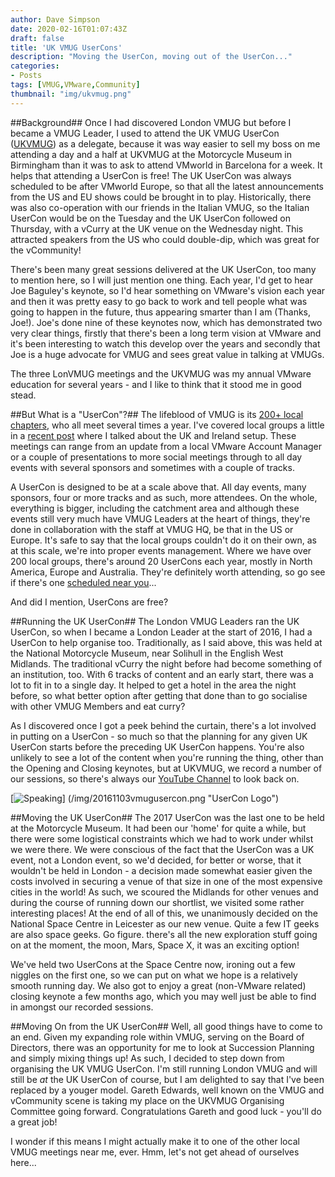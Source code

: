 ```yaml
---
author: Dave Simpson
date: 2020-02-16T01:07:43Z
draft: false
title: 'UK VMUG UserCons'
description: "Moving the UserCon, moving out of the UserCon..."
categories:
- Posts
tags: [VMUG,VMware,Community]
thumbnail: "img/ukvmug.png"
---
```

##Background##
Once I had discovered London VMUG but before I became a VMUG Leader, I used to attend the UK VMUG UserCon ([UKVMUG](https://twitter.com/ukvmug/)) as a delegate, because it was way easier to sell my boss on me attending a day and a half at UKVMUG at the Motorcycle Museum in Birmingham than it was to ask to attend VMworld in Barcelona for a week. It helps that attending a UserCon is free! The UK UserCon was always scheduled to be after VMworld Europe, so that all the latest announcements from the US and EU shows could be brought in to play. Historically, there was also co-operation with our friends in the Italian VMUG, so the Italian UserCon would be on the Tuesday and the UK UserCon followed on Thursday, with a vCurry at the UK venue on the Wednesday night. This attracted speakers from the US who could double-dip, which was great for the vCommunity! 

There's been many great sessions delivered at the UK UserCon, too many to mention here, so I will just mention one thing. Each year, I'd get to hear Joe Baguley's keynote, so I'd hear something on VMware's vision each year and then it was pretty easy to go back to work and tell people what was going to happen in the future, thus appearing smarter than I am (Thanks, Joe!). Joe's done nine of these keynotes now, which has demonstrated two very clear things, firstly that there's been a long term vision at VMware and it's been interesting to watch this develop over the years and secondly that Joe is a huge advocate for VMUG and sees great value in talking at VMUGs. 

The three LonVMUG meetings and the UKVMUG was my annual VMware education for several years - and I like to think that it stood me in good stead.

##But What is a "UserCon"?##
The lifeblood of VMUG is its [200+ local chapters](https://www.vmug.com/events2/local-meetings), who all meet several times a year. I've covered local groups a little in a [recent post](https://virtualmachinery.co.uk/post/lonvmug-jan20/) where I talked about the UK and Ireland setup. These meetings can range from an update from a local VMware Account Manager or a couple of presentations to more social meetings through to all day events with several sponsors and sometimes with a couple of tracks.

A UserCon is designed to be at a scale above that. All day events, many sponsors, four or more tracks and as such, more attendees. On the whole, everything is bigger, including the catchment area and although these events still very much have VMUG Leaders at the heart of things, they're done in collaboration with the staff at VMUG HQ, be that in the US or Europe. It's safe to say that the local groups couldn't do it on their own, as at this scale, we're into proper events management. Where we have over 200 local groups, there's around 20 UserCons each year, mostly in North America, Europe and Australia. They're definitely worth attending, so go see if there's one [scheduled near you](https://www.vmug.com/events2/vmug-usercon)...

And did I mention, UserCons are free? 

##Running the UK UserCon##
The London VMUG Leaders ran the UK UserCon, so when I became a London Leader at the start of 2016, I had a UserCon to help organise too. Traditionally, as I said above, this was held at the National Motorcycle Museum, near Solihull in the English West Midlands. The traditional vCurry the night before had become something of an institution, too. With 6 tracks of content and an early start, there was a lot to fit in to a single day. It helped to get a hotel in the area the night before, so what better option after getting that done than to go socialise with other VMUG Members and eat curry? 

As I discovered once I got a peek behind the curtain, there's a lot involved in putting on a UserCon - so much so that the planning for any given UK UserCon starts before the preceding UK UserCon happens. You're also unlikely to see a lot of the content when you're running the thing, other than the Opening and Closing keynotes, but at UKVMUG, we record a number of our sessions, so there's always our [YouTube Channel](https://www.youtube.com/channel/UCyhICZn3CkOQKPaxLnIlyXA/videos) to look back on.

[![Speaking](/img/20161103vmugusercon.png)] (/img/20161103vmugusercon.png "UserCon Logo")

##Moving the UK UserCon##
The 2017 UserCon was the last one to be held at the Motorcycle Museum. It had been our 'home' for quite a while, but there were some logistical constraints which we had to work under whilst we were there. We were conscious of the fact that the UserCon was a UK event, not a London event, so we'd decided, for better or worse, that it wouldn't be held in London - a decision made somewhat easier given the costs involved in securing a venue of that size in one of the most expensive cities in the world! As such, we scoured the Midlands for other venues and during the course of running down our shortlist, we visited some rather interesting places! At the end of all of this, we unanimously decided on the National Space Centre in Leicester as our new venue. Quite a few IT geeks are also space geeks. Go figure. there's all the new exploration stuff going on at the moment, the moon, Mars, Space X, it was an exciting option!

We've held two UserCons at the Space Centre now, ironing out a few niggles on the first one, so we can put on what we hope is a relatively smooth running day. We also got to enjoy a great (non-VMware related) closing keynote a few months ago, which you may well just be able to find in amongst our recorded sessions.

##Moving On from the UK UserCon##
Well, all good things have to come to an end. Given my expanding role within VMUG, serving on the Board of Directors, there was an opportunity for me to look at Succession Planning and simply mixing things up! As such, I decided to step down from organising the UK VMUG UserCon. I'm still running London VMUG and will still be *at* the UK UserCon of course, but I am delighted to say that I've been replaced by a youger model. Gareth Edwards, well known on the VMUG and vCommunity scene is taking my place on the UKVMUG Organising Committee going forward. Congratulations Gareth and good luck - you'll do a great job! 

I wonder if this means I might actually make it to one of the other local VMUG meetings near me, ever. Hmm, let's not get ahead of ourselves here...
